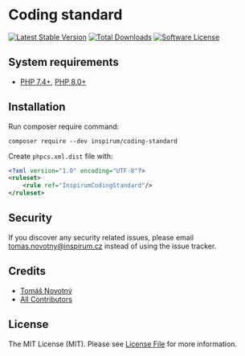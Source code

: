 # Coding standard

[![Latest Stable Version][ico-packagist-stable]][link-packagist-stable]
[![Total Downloads][ico-packagist-download]][link-packagist-download]
[![Software License][ico-license]][link-licence]


## System requirements

* [PHP 7.4+](http://php.net/releases/7_4_0.php), [PHP 8.0+](http://php.net/releases/8_0_0.php)


## Installation

Run composer require command:
```
composer require --dev inspirum/coding-standard
```

Create `phpcs.xml.dist` file with:

```xml
<?xml version="1.0" encoding="UTF-8"?>
<ruleset>
    <rule ref="InspirumCodingStandard"/>
</ruleset>
```


## Security

If you discover any security related issues, please email tomas.novotny@inspirum.cz instead of using the issue tracker.


## Credits

- [Tomáš Novotný](https://github.com/tomas-novotny)
- [All Contributors][link-contributors]


## License

The MIT License (MIT). Please see [License File][link-licence] for more information.


[ico-license]:              https://img.shields.io/github/license/inspirum/coding-standard-php.svg?style=flat-square&colorB=blue
[ico-workflow]:             https://img.shields.io/github/workflow/status/inspirum/coding-standard-php/Test/master?style=flat-square
[ico-packagist-stable]:     https://img.shields.io/packagist/v/inspirum/coding-standard.svg?style=flat-square&colorB=blue
[ico-packagist-download]:   https://img.shields.io/packagist/dt/inspirum/coding-standard.svg?style=flat-square&colorB=blue

[link-author]:              https://github.com/inspirum
[link-contributors]:        https://github.com/inspirum/coding-standard-php/contributors
[link-licence]:             ./LICENSE.md
[link-changelog]:           ./CHANGELOG.md
[link-packagist-stable]:    https://packagist.org/packages/inspirum/coding-standard
[link-packagist-download]:  https://packagist.org/packages/inspirum/coding-standard/stats
